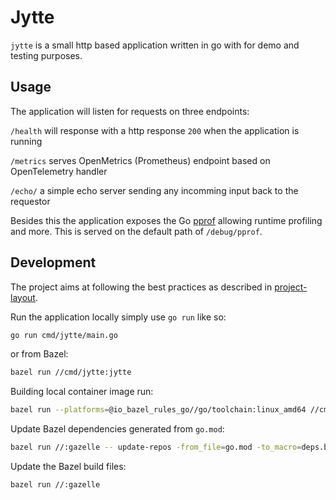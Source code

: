 # Jytte

`jytte` is a small http based application written in go with for demo and testing purposes.


## Usage

The application will listen for requests on three endpoints:

`/health`
  will response with a http response `200` when the application is running

`/metrics`
  serves OpenMetrics (Prometheus) endpoint based on OpenTelemetry handler

`/echo/`
  a simple echo server sending any incomming input back to the requestor

Besides this the application exposes the Go [pprof](https://golang.org/pkg/net/http/pprof/) allowing runtime profiling and more. This is served on the default path of `/debug/pprof`.


## Development

The project aims at following the best practices as described in [project-layout](https://github.com/golang-standards/project-layout).

Run the application locally simply use `go run` like so:

```bash
go run cmd/jytte/main.go
```

or from Bazel:

```bash
bazel run //cmd/jytte:jytte
```

Building local container image run:

```bash
bazel run --platforms=@io_bazel_rules_go//go/toolchain:linux_amd64 //cmd/jytte:docker_image
```

Update Bazel dependencies generated from `go.mod`:

```bash
bazel run //:gazelle -- update-repos -from_file=go.mod -to_macro=deps.bzl%go_dependencies -build_file_proto_mode=disable_global
```

Update the Bazel build files:

```bash
bazel run //:gazelle
```
